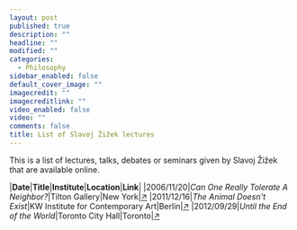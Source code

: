```yaml
---
layout: post
published: true
description: ""
headline: ""
modified: ""
categories: 
  - Philosophy
sidebar_enabled: false
default_cover_image: ""
imagecredit: ""
imagecreditlink: ""
video_enabled: false
video: ""
comments: false
title: List of Slavoj Žižek lectures
---
```





This is a list of lectures, talks, debates or seminars given by Slavoj Žižek that are available online.

|__Date__|__Title__|__Institute__|__Location__|__Link__|
|2006/11/20|_Can One Really Tolerate A Neighbor?_|Tilton Gallery|New York|[↗](https://www.youtube.com/watch?v=UnT6ykrKLzY)
|2011/12/16|_The Animal Doesn't Exist_|KW Institute for Contemporary Art|Berlin|[↗](https://www.youtube.com/watch?v=EWLA3dseHQg)
|2012/09/29|_Until the End of the World_|Toronto City Hall|Toronto|[↗](http://podbay.fm/show/129166905/e/1365827400?autostart=1)
